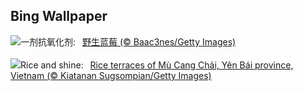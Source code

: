 ## Bing Wallpaper
![](https://www.bing.com/th?id=OHR.NorwayBlueberries_ZH-CN7643097235_UHD.jpg&w=1000)一剂抗氧化剂:&nbsp;&ensp;[野生蓝莓 (© Baac3nes/Getty Images)](https://www.bing.com/th?id=OHR.NorwayBlueberries_ZH-CN7643097235_UHD.jpg)
<br><br/>
![](https://www.bing.com/th?id=OHR.YenBaiTerraces_EN-US4542290370_UHD.jpg&w=1000)Rice and shine:&nbsp;&ensp;[Rice terraces of Mù Cang Chải, Yên Bái province, Vietnam (© Kiatanan Sugsompian/Getty Images)](https://www.bing.com/th?id=OHR.YenBaiTerraces_EN-US4542290370_UHD.jpg)
<br><br/>
